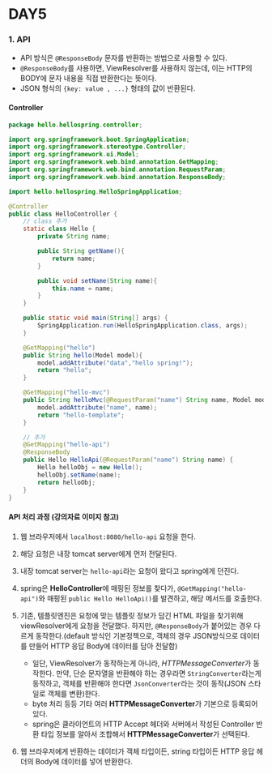 # DAY5

### 1. API

- API 방식은 `@ResponseBody` 문자를 반환하는 방법으로 사용할 수 있다.
- `@ResponseBody`를 사용하면, ViewResolver를 사용하지 않는데, 이는 HTTP의 BODY에 문자 내용을 직접 반환한다는 뜻이다.
- JSON 형식의 `{key: value , ...}` 형태의 값이 반환된다.

#### Controller

```java
package hello.hellospring.controller;

import org.springframework.boot.SpringApplication;
import org.springframework.stereotype.Controller;
import org.springframework.ui.Model;
import org.springframework.web.bind.annotation.GetMapping;
import org.springframework.web.bind.annotation.RequestParam;
import org.springframework.web.bind.annotation.ResponseBody;

import hello.hellospring.HelloSpringApplication;

@Controller
public class HelloController {
    // class 추가
    static class Hello {
        private String name;

        public String getName(){
            return name;
        }

        public void setName(String name){
            this.name = name;
        }
    }

    public static void main(String[] args) {
		SpringApplication.run(HelloSpringApplication.class, args);
	}

    @GetMapping("hello")
    public String hello(Model model){
        model.addAttribute("data","hello spring!");
        return "hello";
    }

    @GetMapping("hello-mvc")
    public String helloMvc(@RequestParam("name") String name, Model model){
        model.addAttribute("name", name);
        return "hello-template";
    }

    // 추가
    @GetMapping("hello-api")
    @ResponseBody
    public Hello HelloApi(@RequestParam("name") String name) {
        Hello helloObj = new Hello();
        helloObj.setName(name);
        return helloObj;
    }
}

```

#### API 처리 과정 (강의자료 이미지 참고)

1. 웹 브라우저에서 `localhost:8080/hello-api` 요청을 한다.
2. 해당 요청은 내장 tomcat server에게 먼저 전달된다.
3. 내장 tomcat server는 `hello-api`라는 요청이 왔다고 spring에게 던진다.
4. spring은 **HelloController**에 매핑된 정보를 찾다가, `@GetMapping("hello-api")`와 매핑된 `public Hello HelloApi()`를 발견하고, 해당 메서드를 호출한다.
5. 기존, 템플릿엔진은 요청에 맞는 템플릿 정보가 담긴 HTML 파일을 찾기위해 viewResolver에게 요청을 전달했다. 하지만, `@ResponseBody`가 붙어있는 경우 다르게 동작한다.(default 방식인 기본정책으로, 객체의 경우 JSON방식으로 데이터를 만들어 HTTP 응답 Body에 데이터를 담아 전달함)

   - 일단, ViewResolver가 동작하는게 아니라, *HTTPMessageConverter*가 동작한다. 만약, 단순 문자열을 반환해야 하는 경우라면 `StringConverter`라는게 동작하고, 객체를 반환해야 한다면 `JsonConverter`라는 것이 동작(JSON 스타일로 객체를 변환)한다.
   - byte 처리 등등 기타 여러 **HTTPMessageConverter**가 기본으로 등록되어 있다.
   - spring은 클라이언트의 HTTP Accept 헤더와 서버에서 작성된 Controller 반환 타입 정보를 알아서 조합해서 **HTTPMessageConverter**가 선택된다.

6. 웹 브라우저에게 반환하는 데이터가 객체 타입이든, string 타입이든 HTTP 응답 헤더의 Body에 데이터를 넣어 반환한다.
